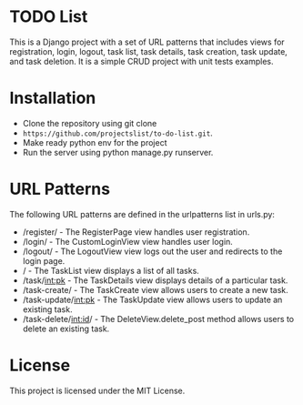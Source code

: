 # TODO List
This is a Django project with a set of URL patterns that includes views for registration, login, logout, task list, task details, task creation, task update, and task deletion.
It is a simple CRUD project with unit tests examples.

# Installation
- Clone the repository using git clone 
- ``https://github.com/projectslist/to-do-list.git``.
- Make ready python env for the project
- Run the server using python manage.py runserver.

# URL Patterns
The following URL patterns are defined in the urlpatterns list in urls.py:

- /register/ - The RegisterPage view handles user registration.
- /login/ - The CustomLoginView view handles user login.
- /logout/ - The LogoutView view logs out the user and redirects to the login page.
- / - The TaskList view displays a list of all tasks.
- /task/<int:pk> - The TaskDetails view displays details of a particular task.
- /task-create/ - The TaskCreate view allows users to create a new task.
- /task-update/<int:pk> - The TaskUpdate view allows users to update an existing task.
- /task-delete/<int:id>/ - The DeleteView.delete_post method allows users to delete an existing task.



# License
This project is licensed under the MIT License.
